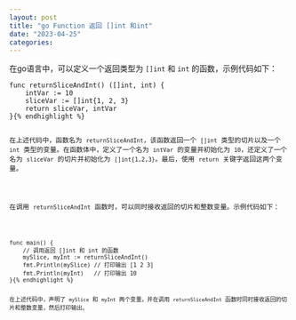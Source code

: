 ```yaml
---
layout: post
title: "go Function 返回 []int 和int"
date: "2023-04-25"
categories: 
---
```

<p>在go语言中，可以定义一个返回类型为 <code>[]int</code> 和 <code>int</code> 的函数，示例代码如下：</p>

<pre>
<code>func returnSliceAndInt() ([]int, int) {
    intVar := 10
    sliceVar := []int{1, 2, 3}
    return sliceVar, intVar
}{% endhighlight %}

<p>在上述代码中，函数名为 <code>returnSliceAndInt</code>，该函数返回一个 <code>[]int</code> 类型的切片以及一个 <code>int</code> 类型的变量。在函数体中，定义了一个名为 <code>intVar</code> 的变量并初始化为 <code>10</code>，还定义了一个名为 <code>sliceVar</code> 的切片并初始化为 <code>[]int{1,2,3}</code>。最后，使用 <code>return</code> 关键字返回这两个变量。</p>

<p>在调用 <code>returnSliceAndInt</code> 函数时，可以同时接收返回的切片和整数变量。示例代码如下：</p>

<pre>
<code>func main() {
    // 调用返回 []int 和 int 的函数
    mySlice, myInt := returnSliceAndInt()
    fmt.Println(mySlice) // 打印输出 [1 2 3]
    fmt.Println(myInt)   // 打印输出 10
}{% endhighlight %}

<p>在上述代码中，声明了 <code>mySlice</code> 和 <code>myInt</code> 两个变量，并在调用 <code>returnSliceAndInt</code> 函数时同时接收返回的切片和整数变量，然后打印输出。</p>

